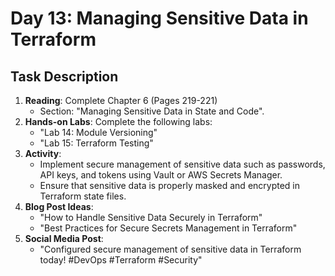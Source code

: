 # Day 13: Managing Sensitive Data in Terraform

## Task Description

1. **Reading**: Complete Chapter 6 (Pages 219-221)
   - Section: "Managing Sensitive Data in State and Code".
2. **Hands-on Labs**: Complete the following labs:
   - "Lab 14: Module Versioning"
   - "Lab 15: Terraform Testing"
3. **Activity**: 
   - Implement secure management of sensitive data such as passwords, API keys, and tokens using Vault or AWS Secrets Manager.
   - Ensure that sensitive data is properly masked and encrypted in Terraform state files.
6. **Blog Post Ideas**: 
   - "How to Handle Sensitive Data Securely in Terraform"
   - "Best Practices for Secure Secrets Management in Terraform"
7. **Social Media Post**: 
   - "Configured secure management of sensitive data in Terraform today! #DevOps #Terraform #Security"





